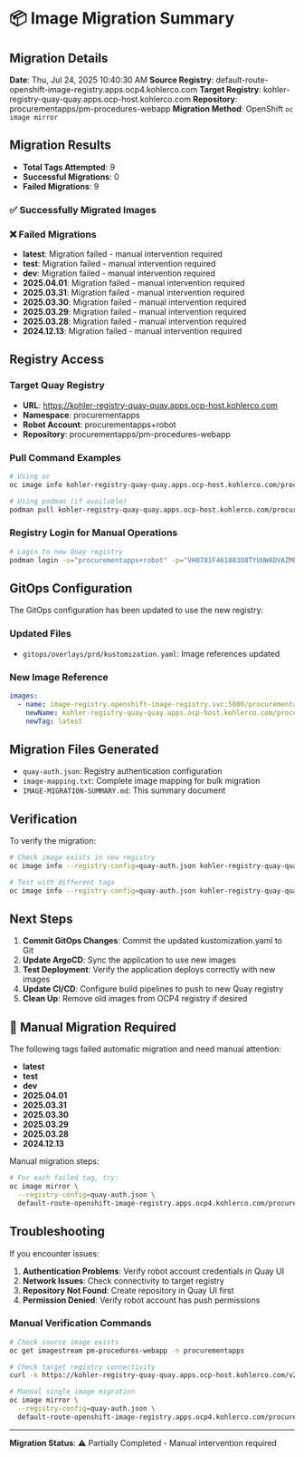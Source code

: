 # 📦 Image Migration Summary

## Migration Details

**Date**: Thu, Jul 24, 2025 10:40:30 AM
**Source Registry**: default-route-openshift-image-registry.apps.ocp4.kohlerco.com
**Target Registry**: kohler-registry-quay-quay.apps.ocp-host.kohlerco.com
**Repository**: procurementapps/pm-procedures-webapp
**Migration Method**: OpenShift `oc image mirror`

## Migration Results

- **Total Tags Attempted**: 9
- **Successful Migrations**: 0
- **Failed Migrations**: 9

### ✅ Successfully Migrated Images



### ❌ Failed Migrations

- **latest**: Migration failed - manual intervention required
- **test**: Migration failed - manual intervention required
- **dev**: Migration failed - manual intervention required
- **2025.04.01**: Migration failed - manual intervention required
- **2025.03.31**: Migration failed - manual intervention required
- **2025.03.30**: Migration failed - manual intervention required
- **2025.03.29**: Migration failed - manual intervention required
- **2025.03.28**: Migration failed - manual intervention required
- **2024.12.13**: Migration failed - manual intervention required

## Registry Access

### Target Quay Registry
- **URL**: https://kohler-registry-quay-quay.apps.ocp-host.kohlerco.com
- **Namespace**: procurementapps
- **Robot Account**: procurementapps+robot
- **Repository**: procurementapps/pm-procedures-webapp

### Pull Command Examples
```bash
# Using oc
oc image info kohler-registry-quay-quay.apps.ocp-host.kohlerco.com/procurementapps/pm-procedures-webapp:latest

# Using podman (if available)
podman pull kohler-registry-quay-quay.apps.ocp-host.kohlerco.com/procurementapps/pm-procedures-webapp:latest
```

### Registry Login for Manual Operations
```bash
# Login to new Quay registry
podman login -u="procurementapps+robot" -p="VH0781F461803O8TYUUWADVAZMEU2CV1CENXZ24O21F7EC8I1KSPMTRDZLEJLFTG" kohler-registry-quay-quay.apps.ocp-host.kohlerco.com
```

## GitOps Configuration

The GitOps configuration has been updated to use the new registry:

### Updated Files
- `gitops/overlays/prd/kustomization.yaml`: Image references updated

### New Image Reference
```yaml
images:
  - name: image-registry.openshift-image-registry.svc:5000/procurementapps/pm-procedures-webapp
    newName: kohler-registry-quay-quay.apps.ocp-host.kohlerco.com/procurementapps/pm-procedures-webapp
    newTag: latest
```

## Migration Files Generated

- `quay-auth.json`: Registry authentication configuration
- `image-mapping.txt`: Complete image mapping for bulk migration
- `IMAGE-MIGRATION-SUMMARY.md`: This summary document

## Verification

To verify the migration:
```bash
# Check image exists in new registry
oc image info --registry-config=quay-auth.json kohler-registry-quay-quay.apps.ocp-host.kohlerco.com/procurementapps/pm-procedures-webapp:latest

# Test with different tags
oc image info --registry-config=quay-auth.json kohler-registry-quay-quay.apps.ocp-host.kohlerco.com/procurementapps/pm-procedures-webapp:test
```

## Next Steps

1. **Commit GitOps Changes**: Commit the updated kustomization.yaml to Git
2. **Update ArgoCD**: Sync the application to use new images
3. **Test Deployment**: Verify the application deploys correctly with new images
4. **Update CI/CD**: Configure build pipelines to push to new Quay registry
5. **Clean Up**: Remove old images from OCP4 registry if desired

## 🔧 Manual Migration Required

The following tags failed automatic migration and need manual attention:
- **latest**
- **test**
- **dev**
- **2025.04.01**
- **2025.03.31**
- **2025.03.30**
- **2025.03.29**
- **2025.03.28**
- **2024.12.13**

Manual migration steps:
```bash
# For each failed tag, try:
oc image mirror \
  --registry-config=quay-auth.json \
  default-route-openshift-image-registry.apps.ocp4.kohlerco.com/procurementapps/pm-procedures-webapp:TAG=kohler-registry-quay-quay.apps.ocp-host.kohlerco.com/procurementapps/pm-procedures-webapp:TAG
```

## Troubleshooting

If you encounter issues:

1. **Authentication Problems**: Verify robot account credentials in Quay UI
2. **Network Issues**: Check connectivity to target registry
3. **Repository Not Found**: Create repository in Quay UI first
4. **Permission Denied**: Verify robot account has push permissions

### Manual Verification Commands
```bash
# Check source image exists
oc get imagestream pm-procedures-webapp -n procurementapps

# Check target registry connectivity
curl -k https://kohler-registry-quay-quay.apps.ocp-host.kohlerco.com/v2/

# Manual single image migration
oc image mirror \
  --registry-config=quay-auth.json \
  default-route-openshift-image-registry.apps.ocp4.kohlerco.com/procurementapps/pm-procedures-webapp:latest=kohler-registry-quay-quay.apps.ocp-host.kohlerco.com/procurementapps/pm-procedures-webapp:latest
```

---

**Migration Status**: ⚠️ Partially Completed - Manual intervention required

